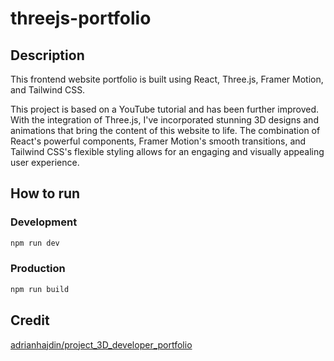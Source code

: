 # threejs-portfolio

## Description

This frontend website portfolio is built using React, Three.js, Framer Motion, and Tailwind CSS.

This project is based on a YouTube tutorial and has been further improved. With the integration of Three.js, I've incorporated stunning 3D designs and animations that bring the content of this website to life. The combination of React's powerful components, Framer Motion's smooth transitions, and Tailwind CSS's flexible styling allows for an engaging and visually appealing user experience.



## How to run

### Development
```sh
npm run dev
```

### Production
```sh
npm run build
```

## Credit
[adrianhajdin/project_3D_developer_portfolio](https://github.com/adrianhajdin/project_3D_developer_portfolio)
